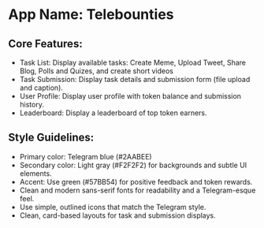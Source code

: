 # **App Name**: Telebounties

## Core Features:

- Task List: Display available tasks: Create Meme, Upload Tweet, Share Blog, Polls and Quizes, and create short videos
- Task Submission: Display task details and submission form (file upload and caption).
- User Profile: Display user profile with token balance and submission history.
- Leaderboard: Display a leaderboard of top token earners.

## Style Guidelines:

- Primary color: Telegram blue (#2AABEE)
- Secondary color: Light gray (#F2F2F2) for backgrounds and subtle UI elements.
- Accent: Use green (#57BB54) for positive feedback and token rewards.
- Clean and modern sans-serif fonts for readability and a Telegram-esque feel.
- Use simple, outlined icons that match the Telegram style.
- Clean, card-based layouts for task and submission displays.